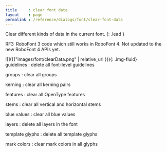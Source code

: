 ```yaml
---
title     : clear font data
layout    : page
permalink : /reference/dialogs/font/clear-font-data
---
```


Clear different kinds of data in the current font.
{: .lead }

<span class="badge text-bg-warning rounded-0">RF3</span> RoboFont 3 code which still works in RoboFont 4. Not updated to the new RoboFont 4 APIs yet.


<div class='row'>

<div class='col-sm-4' markdown='1'>
![]({{"images/font/clearData.png" | relative_url }}){: .img-fluid}
</div>

<div class='col-sm-8' markdown='1'>
guidelines
: delete all font-level guidelines

groups
: clear all groups

kerning
: clear all kerning pairs

features
: clear all OpenType features

stems
: clear all vertical and horizontal stems

blue values
: clear all blue values

layers
: delete all layers in the font

template glyphs
: delete all template glyphs

mark colors
: clear mark colors in all glyphs
</div>

</div>
